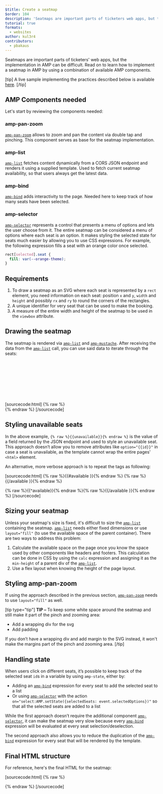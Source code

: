 ```yaml
---
$title: Create a seatmap
$order: 104
description: 'Seatmaps are important parts of ticketers web apps, but the implementation in AMP can be difficult. Read on to learn how to implement a seatmap in AMP by'
tutorial: true
formats:
  - websites
author: kul3r4
contributors:
  - pbakaus
---
```


Seatmaps are important parts of ticketers' web apps, but the implementation in AMP can be difficult. Read on to learn how to implement a seatmap in AMP by using a combination of available AMP components.

[tip]
A live sample implementing the practices described below is available [here](../../../documentation/examples/documentation/SeatMap.html).
[/tip]

## AMP Components needed

Let's start by reviewing the components needed:

### amp-pan-zoom

[`amp-pan-zoom`](../../../documentation/components/reference/amp-pan-zoom.md) allows to zoom and pan the content via double tap and pinching. This component serves as base for the seatmap implementation.

### amp-list

[`amp-list`](../../../documentation/components/reference/amp-list.md) fetches content dynamically from a CORS JSON endpoint and renders it using a supplied template. Used to fetch current seatmap availability, so that users always get the latest data.

### amp-bind

[`amp-bind`](../../../documentation/components/reference/amp-bind.md) adds interactivity to the page. Needed here to keep track of how many seats have been selected.

### amp-selector

[`amp-selector`](../../../documentation/components/reference/amp-selector.md) represents a control that presents a menu of options and lets the user choose from it. The entire seatmap can be considered a menu of options where each seat is an option. It makes styling the selected state for seats much easier by allowing you to use CSS expressions. For example, the following expression fills a seat with an orange color once selected.

```css
rect[selected].seat {
  fill: var(--orange-theme);
}
```

## Requirements

1. To draw a seatmap as an SVG where each seat is represented by a `rect` element, you need information on each seat: position `x` and `y`, `width` and `height` and possibly `rx` and `ry` to round the corners of the rectangles.
2. A unique identifier for very seat that can be used to make the booking.
3. A measure of the entire width and height of the seatmap to be used in the `viewbox` attribute.

## Drawing the seatmap

The seatmap is rendered via [`amp-list`](../../../documentation/components/reference/amp-list.md) and [`amp-mustache`](../../../documentation/components/reference/amp-mustache.md). After receiving the data from the [`amp-list`](../../../documentation/components/reference/amp-list.md) call, you can use said data to iterate through the seats:

[sourcecode:html]
{% raw %}<svg preserveAspectRatio="xMidYMin slice" viewBox="0 0 {{width}} {{height}}">
{{#seats}}
<rect option="{{id}}" role="button" tabindex="0" class="seat {{unavailable}}" x="{{x}}" y="{{y}}" width="{{width}}" height="{{height}}" rx="{{rx}}" ry="{{ry}}"/>
{{/seats}}
</svg>{% endraw %}
[/sourcecode]

## Styling unavailable seats

In the above example, `{% raw %}{{unavailable}}{% endraw %}` is the value of a field returned by the JSON endpoint and used to style an unavailable seat. This approach doesn’t allow you to remove attributes like `option="{{id}}"` in case a seat is unavailable, as the template cannot wrap the entire pages' `<html>` element.

An alternative, more verbose approach is to repeat the tags as following:

[sourcecode:html]
{% raw %}{{#available }}{% endraw %}
<rect option="{{id}}" role="button" tabindex="0" class="seat" x="{{x}}" y="{{y}}" width="{{width}}" height="{{height}}" rx="{{rx}}" ry="{{ry}}"/>{% raw %}{{/available }}{% endraw %}

{% raw %}{{^available}}{% endraw %}<rect role="button" tabindex="0" class="seat unavailable" x="{{x}}" y="{{y}}" width="{{width}}" height="{{height}}" rx="{{rx}}" ry="{{ry}}"/>{% raw %}{{/available }}{% endraw %}
[/sourcecode]

## Sizing your seatmap

Unless your seatmap's size is fixed, it's difficult to size the [`amp-list`](../../../documentation/components/reference/amp-list.md) containing the seatmap. [`amp-list`](../../../documentation/components/reference/amp-list.md) needs either fixed dimensions or use `layout="fill"` (to use the available space of the parent container). There are two ways to address this problem:

1. Calculate the available space on the page once you know the space used by other components like headers and footers. This calculation can be done in CSS by using the `calc` expression and assigning it as the `min-height` of a parent div of the [`amp-list`](../../../documentation/components/reference/amp-list.md).
2. Use a flex layout when knowing the height of the page layout.

## Styling amp-pan-zoom

If using the approach described in the previous section, [`amp-pan-zoom`](../../../documentation/components/reference/amp-pan-zoom.md) needs to use `layout="fill"` as well.

[tip type="tip"]
**TIP –** To keep some white space around the seatmap and still make it part of the pinch and zooming area:

- Add a wrapping div for the svg
- Add padding

If you don’t have a wrapping div and add margin to the SVG instead, it won't make the margins part of the pinch and zooming area.
[/tip]

## Handling state

When users click on different seats, it’s possible to keep track of the selected seat `id`s in a variable by using `amp-state`, either by:

- Adding an [`amp-bind`](../../../documentation/components/reference/amp-bind.md) expression for every seat to add the selected seat to a list
- Or using [`amp-selector`](../../../documentation/components/reference/amp-selector.md) with the action `on="select:AMP.setState({selectedSeats: event.selectedOptions})"` so that all the selected seats are added to a list

While the first approach doesn’t require the additional component [`amp-selector`](../../../documentation/components/reference/amp-selector.md), it can make the seatmap very slow because every [`amp-bind`](../../../documentation/components/reference/amp-bind.md) expression will be evaluated at every seat selection/deselection.

The second approach also allows you to reduce the duplication of the [`amp-bind`](../../../documentation/components/reference/amp-bind.md) expression for every seat that will be rendered by the template.

## Final HTML structure

For reference, here's the final HTML for the seatmap:

[sourcecode:html]
{% raw %}<div class="seatmap-container">
<amp-list layout="fill" src="/json/seats.json" binding="no" items="." single-item noloading>
<template type="amp-mustache">
<amp-pan-zoom layout="fill" class="seatmap">
<amp-selector multiple on="select:AMP.setState({
          selectedSeats: event.selectedOptions
        })" layout="fill">
<div class="svg-container">
<svg preserveAspectRatio="xMidYMin slice" viewBox="0 0 {{width}} {{height}}">
{{#seats}}
<rect option="{{id}}" role="button"
               tabindex="0" class="seat {{unavailable}}"
              x="{{x}}" y="{{y}}"
              width="{{width}}" height="{{height}}"
              rx="{{rx}}" ry="{{ry}}"/>
{{/seats}}
</svg>
</div>
</amp-selector>
</amp-pan-zoom>
</template>
</amp-list>

</div>{% endraw %}
[/sourcecode]
